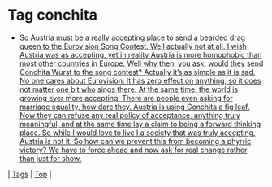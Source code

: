 <!--
title: Tag conchita
date: 2020-06-28T15:26:59.529Z
tags:
-->
# Tag conchita

 * [So Austria must be a really accepting place to send a bearded drag queen to the Eurovision Song Contest. Well actually not at all. I wish Austria was as accepting, yet in reality Austria is more homophobic than most other countries in Europe. Well why then, you ask, would they send Conchita Wurst to the song contest? Actually it’s as simple as it is sad. No one cares about Eurovision. It has zero effect on anything, so it does not matter one bit who sings there. At the same time, the world is growing ever more accepting. There are people even asking for marriage equality, how dare they. Austria is using Conchita a fig leaf. Now they can refuse any real policy of acceptance, anything truly meaningful, and at the same time lay a claim to being a forward thinking place. So while I would love to live I a society that was truly accepting, Austria is not it. So how can we prevent this from becoming a phyrric victory? We have to force ahead and now ask for real change rather than just for show.](85413372584.md)

| [Tags](tags.md) | [Top](index.md) |
